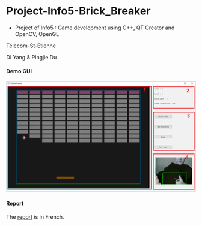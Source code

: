 # Project-Info5-Brick_Breaker
- Project of Info5 : Game development using C++, QT Creator and OpenCV, OpenGL

Telecom-St-Etienne

Di Yang & Pingjie Du

#### Demo GUI

![ad](https://github.com/YangDi666/Project-Info5-Brick_Breaker/blob/master/demo/gui.png)

#### Report

The [report](https://github.com/YangDi666/Project-Info5-Brick_Breaker/blob/master/demo/4_Rapport_Casse%20Briques.pdf) is in French.
